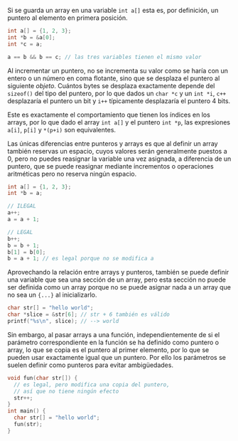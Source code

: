 
Si se guarda un array en una variable `int a[]` esta es, por definición, un puntero al elemento en primera posición.

```c
int a[] = {1, 2, 3};
int *b = &a[0];
int *c = a;

a == b && b == c; // las tres variables tienen el mismo valor
```

Al incrementar un puntero, no se incrementa su valor como se haría con un entero o un número en coma flotante, sino que se desplaza el puntero al siguiente *objeto*. Cuántos bytes se desplaza exactamente depende del `sizeof()` del tipo del puntero, por lo que dados un `char *c` y un `int *i`, `c++` desplazaría el puntero un bit y `i++` típicamente desplazaría el puntero 4 bits.

Este es exactamente el comportamiento que tienen los índices en los arrays, por lo que dado el array  `int a[]` y el puntero `int *p`, las expresiones `a[i]`, `p[i]` y `*(p+i)` son equivalentes.

Las únicas diferencias entre punteros y arrays es que al definir un array también reservas un espacio, cuyos valores serán generalmente puestos a 0, pero no puedes reasignar la variable una vez asignada, a diferencia de un puntero, que se puede reasignar mediante incrementos o operaciones aritméticas pero no reserva ningún espacio.

```c
int a[] = {1, 2, 3};
int *b = a;

// ILEGAL
a++;
a = a + 1;

// LEGAL
b++;
b = b + 1;
b[1] = b[0];
b = a + 1; // es legal porque no se modifica a
```

Aprovechando la relación entre arrays y punteros, también se puede definir una variable que sea una sección de un array, pero esta sección no puede ser definida como un array porque no se puede asignar nada a un array que no sea un `{...}` al inicializarlo.

```c
char str[] = "hello world";
char *slice = &str[6]; // str + 6 también es válido
printf("%s\n", slice); // --> world
```

Sin embargo, al pasar arrays a una función, independientemente de si el parámetro correspondiente en la función se ha definido como puntero o array, lo que se copia es el puntero al primer elemento, por lo que se pueden usar exactamente igual que un puntero. Por ello los parámetros se suelen definir como punteros para evitar ambigüedades.

```c
void fun(char str[]) {
  // es legal, pero modifica una copia del puntero,
  // así que no tiene ningún efecto
  str++;
}
int main() {
  char str[] = "hello world";
  fun(str);
}
```
